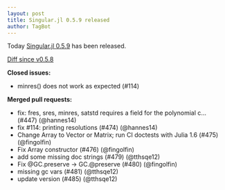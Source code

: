 ```yaml
---
layout: post
title: Singular.jl 0.5.9 released
author: TagBot
---
```


Today [Singular.jl 0.5.9](https://github.com/oscar-system/Singular.jl/releases/tag/v0.5.9) has
been released.

[Diff since v0.5.8](https://github.com/oscar-system/Singular.jl/compare/v0.5.8...v0.5.9)


**Closed issues:**
- minres() does not work as expected (#114)

**Merged pull requests:**
- fix: fres, sres, minres, satstd requires a field for the polynomial c… (#447) (@hannes14)
- fix #114: printing resolutions (#474) (@hannes14)
- Change Array to Vector or Matrix; run CI doctests with Julia 1.6 (#475) (@fingolfin)
- Fix Array constructor (#476) (@fingolfin)
- add some missing doc strings (#479) (@tthsqe12)
- Fix @GC.preserve -> GC.@preserve (#480) (@fingolfin)
- missing gc vars (#481) (@tthsqe12)
- update version (#485) (@tthsqe12)
